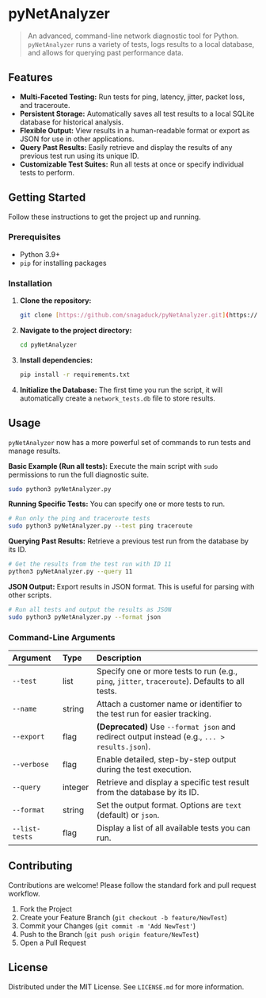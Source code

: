 # pyNetAnalyzer

> An advanced, command-line network diagnostic tool for Python. `pyNetAnalyzer` runs a variety of tests, logs results to a local database, and allows for querying past performance data.

## Features

* **Multi-Faceted Testing:** Run tests for ping, latency, jitter, packet loss, and traceroute.
* **Persistent Storage:** Automatically saves all test results to a local SQLite database for historical analysis.
* **Flexible Output:** View results in a human-readable format or export as JSON for use in other applications.
* **Query Past Results:** Easily retrieve and display the results of any previous test run using its unique ID.
* **Customizable Test Suites:** Run all tests at once or specify individual tests to perform.

## Getting Started

Follow these instructions to get the project up and running.

### Prerequisites

* Python 3.9+
* `pip` for installing packages

### Installation

1.  **Clone the repository:**
    ```bash
    git clone [https://github.com/snagaduck/pyNetAnalyzer.git](https://github.com/snagaduck/pyNetAnalyzer.git)
    ```

2.  **Navigate to the project directory:**
    ```bash
    cd pyNetAnalyzer
    ```

3.  **Install dependencies:**
    ```bash
    pip install -r requirements.txt
    ```
4.  **Initialize the Database:**
    The first time you run the script, it will automatically create a `network_tests.db` file to store results.

## Usage

`pyNetAnalyzer` now has a more powerful set of commands to run tests and manage results.

**Basic Example (Run all tests):**
Execute the main script with `sudo` permissions to run the full diagnostic suite.

```bash
sudo python3 pyNetAnalyzer.py
```

**Running Specific Tests:**
You can specify one or more tests to run.

```bash
# Run only the ping and traceroute tests
sudo python3 pyNetAnalyzer.py --test ping traceroute
```

**Querying Past Results:**
Retrieve a previous test run from the database by its ID.

```bash
# Get the results from the test run with ID 11
python3 pyNetAnalyzer.py --query 11
```

**JSON Output:**
Export results in JSON format. This is useful for parsing with other scripts.

```bash
# Run all tests and output the results as JSON
sudo python3 pyNetAnalyzer.py --format json
```

### Command-Line Arguments

| Argument | Type | Description |
| :--- | :--- | :--- |
| `--test` | list | Specify one or more tests to run (e.g., `ping`, `jitter`, `traceroute`). Defaults to all tests. |
| `--name` | string | Attach a customer name or identifier to the test run for easier tracking. |
| `--export` | flag | **(Deprecated)** Use `--format json` and redirect output instead (e.g., `... > results.json`). |
| `--verbose` | flag | Enable detailed, step-by-step output during the test execution. |
| `--query` | integer | Retrieve and display a specific test result from the database by its ID. |
| `--format` | string | Set the output format. Options are `text` (default) or `json`. |
| `--list-tests`| flag | Display a list of all available tests you can run. |

## Contributing

Contributions are welcome! Please follow the standard fork and pull request workflow.

1.  Fork the Project
2.  Create your Feature Branch (`git checkout -b feature/NewTest`)
3.  Commit your Changes (`git commit -m 'Add NewTest'`)
4.  Push to the Branch (`git push origin feature/NewTest`)
5.  Open a Pull Request

## License

Distributed under the MIT License. See `LICENSE.md` for more information.

